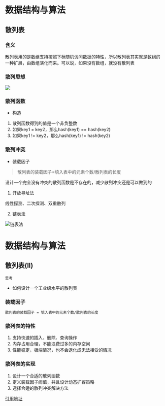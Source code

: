 # 数据结构与算法

## 散列表

### 含义

散列表用的是数组支持按照下标随机访问数据的特性，所以散列表其实就是数组的一种扩展，由数组演化而来。可以说，如果没有数组，就没有散列表

### 散列思想

![](https://imgkr.cn-bj.ufileos.com/97c66861-035f-4663-991c-7ef89f867156.png)

### 散列函数

- 构造

1. 散列函数得到的值是一个非负整数
2. 如果key1 = key2，那么hash(key1) == hash(key2)
3. 如果key1 != key2，那么hash(key1) != hash(key2)

### 散列冲突

- 装载因子

> 散列表的装载因子=填入表中的元素个数/散列表的长度

设计一个完全没有冲突的散列函数是不存在的，减少散列冲突还是可以做到的

1. 开放寻址法

线性探测、二次探测、双重散列

2. 链表法

![链表法](https://imgkr.cn-bj.ufileos.com/c8b8c595-7c97-4500-9531-97609a582d9d.png)

# 数据结构与算法

## 散列表(II)

`思考`

- 如何设计一个工业级水平的散列表

### 装载因子

```md
散列表的装载因子 = 填入表中的元素个数/散列表的长度
```

### 散列表的特性

1. 支持快速的插入、删除、查询操作
2. 内存占用合理，不能浪费过多的内存空间
3. 性能稳定，极端情况，也不会退化成无法接受的情况

### 散列表的实现

1. 设计一个合适的散列函数
2. 定义装载因子阈值，并且设计动态扩容策略
3. 选择合适的散列冲突解决方法

[引用地址](https://time.geekbang.org/column/article/64586)
